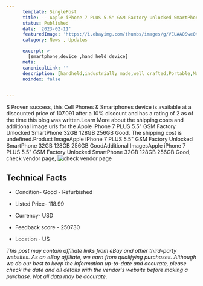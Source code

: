 ```yaml
---
      template: SinglePost
      title: -- Apple iPhone 7 PLUS 5.5" GSM Factory Unlocked SmartPhone 32GB 128GB 256GB Good
      status: Published
      date: '2023-02-11'
      featuredImage: 'https://i.ebayimg.com/thumbs/images/g/VEUAAOSwe0tcifa~/s-l225.jpg'
      category: News , Updates

      excerpt: >-
        [smartphone,device ,hand held device]
      meta:
      canonicalLink: ''
      description: [handheld,industrially made,well crafted,Portable,Mobile,Compact,Convenient,Lightweight,Maneuverable,Man-portable,Miniature,Carriable,Hand-held,Light,Holdable,Transportable,Mobile device,Pocket-sized,On-the-go,Wireless,Cordless,Compact size,Convenient size, smartphone,device ,hand held device]
      noindex: false

        
---
```

$
    Proven success, this Cell Phones & Smartphones device is available at a discounted price of 107.091 after a 10% discount and has a rating of 2 as of the time this blog was written.Learn More about the shipping costs and additional image urls for the Apple iPhone 7 PLUS 5.5" GSM Factory Unlocked SmartPhone 32GB 128GB 256GB Good. The shipping cost is undefined.Product ImageApple iPhone 7 PLUS 5.5" GSM Factory Unlocked SmartPhone 32GB 128GB 256GB GoodAdditional ImagesApple iPhone 7 PLUS 5.5" GSM Factory Unlocked SmartPhone 32GB 128GB 256GB Good, check vendor page, ![check vendor page](https://origin-galleryplus.ebayimg.com/ws/web/192666024808_2_0_1/225x225.jpg)
    
    

 ## Technical Facts 



     
      

 - Condition- Good - Refurbished 


      

 - Listed Price- 118.99 


      

 - Currency- USD 


      

 - Feedback score - 250730 


      

 - Location - US 


      
      

 *_This post may contain affiliate links from eBay and other third-party websites. As an eBay affiliate, we earn from qualifying purchases. Although we do our best to keep the information up-to-date and accurate, please check the date and all details with the vendor's website before making a purchase. Not all data may be accurate._*



    
    
    
    
    